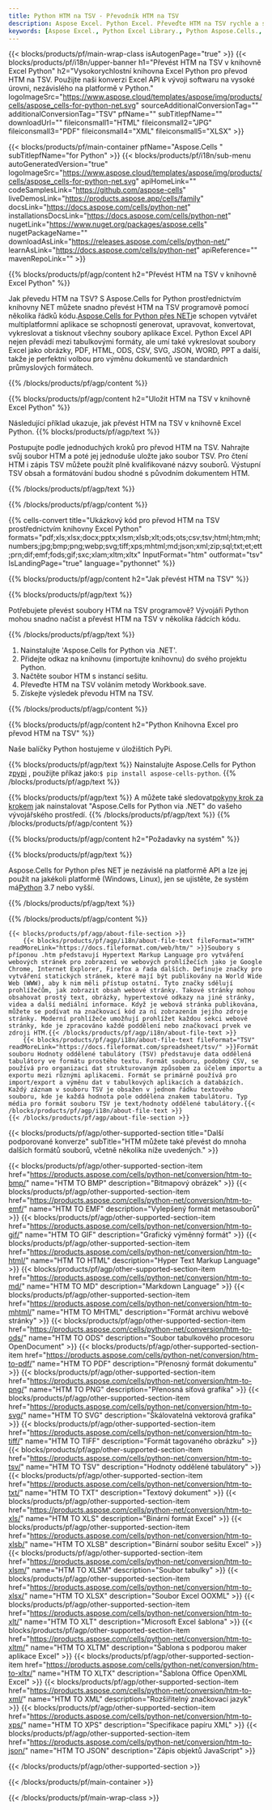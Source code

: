 ```yaml
---
title: Python HTM na TSV - Převodník HTM na TSV
description: Aspose Excel. Python Excel. Převeďte HTM na TSV rychle a snadno pomocí Aspose.Cells. Python HTM na TSV. Python Uložte HTM na TSV. Uložte HTM jako 07618349481 pomocí Excelu 07
keywords: [Aspose Excel., Python Excel Library., Python Aspose.Cells., Convert HTM to TSV in Python Excel Library., Save HTM to TSV using Python Excel Library., Python HTM to TSV saveformat., HTM to TSV Converter., Python Save HTM as TSV]
---
```

{{< blocks/products/pf/main-wrap-class isAutogenPage="true" >}}
{{< blocks/products/pf/i18n/upper-banner h1="Převést HTM na TSV v knihovně Excel Python" h2="Vysokorychlostní knihovna Excel Python pro převod HTM na TSV. Použijte naši konverzi Excel API k vývoji softwaru na vysoké úrovni, nezávislého na platformě v Python." logoImageSrc="https://www.aspose.cloud/templates/aspose/img/products/cells/aspose_cells-for-python-net.svg" sourceAdditionalConversionTag="" additionalConversionTag="TSV" pfName="" subTitlepfName="" downloadUrl="" fileiconsmall1="HTML" fileiconsmall2="JPG" fileiconsmall3="PDF" fileiconsmall4="XML" fileiconsmall5="XLSX" >}}

{{< blocks/products/pf/main-container pfName="Aspose.Cells " subTitlepfName="for Python" >}}
{{< blocks/products/pf/i18n/sub-menu autoGeneratedVersion="true" logoImageSrc="https://www.aspose.cloud/templates/aspose/img/products/cells/aspose_cells-for-python-net.svg" apiHomeLink="" codeSamplesLink="https://github.com/aspose-cells" liveDemosLink="https://products.aspose.app/cells/family" docsLink="https://docs.aspose.com/cells/python-net" installationsDocsLink="https://docs.aspose.com/cells/python-net" nugetLink="https://www.nuget.org/packages/aspose.cells" nugetPackageName="" downloadAsLink="https://releases.aspose.com/cells/python-net/" learnAsLink="https://docs.aspose.com/cells/python-net" apiReference="" mavenRepoLink="" >}}


{{% blocks/products/pf/agp/content h2="Převést HTM na TSV v knihovně Excel Python" %}}

 Jak převedu HTM na TSV? S Aspose.Cells for Python prostřednictvím knihovny NET můžete snadno převést HTM na TSV programově pomocí několika řádků kódu.[Aspose.Cells for Python přes NET](https://pypi.org/project/aspose-cells-python/)je schopen vytvářet multiplatformní aplikace se schopností generovat, upravovat, konvertovat, vykreslovat a tisknout všechny soubory aplikace Excel. Python Excel API nejen převádí mezi tabulkovými formáty, ale umí také vykreslovat soubory Excel jako obrázky, PDF, HTML, ODS, CSV, SVG, JSON, WORD, PPT a další, takže je perfektní volbou pro výměnu dokumentů ve standardních průmyslových formátech.

{{% /blocks/products/pf/agp/content %}}


{{% blocks/products/pf/agp/content h2="Uložit HTM na TSV v knihovně Excel Python" %}}

Následující příklad ukazuje, jak převést HTM na TSV v knihovně Excel Python.
{{% blocks/products/pf/agp/text %}}

Postupujte podle jednoduchých kroků pro převod HTM na TSV. Nahrajte svůj soubor HTM a poté jej jednoduše uložte jako soubor TSV. Pro čtení HTM i zápis TSV můžete použít plně kvalifikované názvy souborů. Výstupní TSV obsah a formátování budou shodné s původním dokumentem HTM.

{{% /blocks/products/pf/agp/text %}}

{{% /blocks/products/pf/agp/content %}}

{{% cells-convert title="Ukázkový kód pro převod HTM na TSV prostřednictvím knihovny Excel Python" formats="pdf;xls;xlsx;docx;pptx;xlsm;xlsb;xlt;ods;ots;csv;tsv;html;htm;mht;numbers;jpg;bmp;png;webp;svg;tiff;xps;mhtml;md;json;xml;zip;sql;txt;et;ett;prn;dif;emf;fods;gif;sxc;xlam;xltm;xltx" InputFormat="htm" outformat="tsv" IsLandingPage="true" language="pythonnet" %}}

{{% blocks/products/pf/agp/content h2="Jak převést HTM na TSV" %}}

{{% blocks/products/pf/agp/text %}}

Potřebujete převést soubory HTM na TSV programově? Vývojáři Python mohou snadno načíst a převést HTM na TSV v několika řádcích kódu.

{{% /blocks/products/pf/agp/text %}}

1.  Nainstalujte 'Aspose.Cells for Python via .NET'.
1.  Přidejte odkaz na knihovnu (importujte knihovnu) do svého projektu Python.
1.  Načtěte soubor HTM s instancí sešitu.
1.  Převeďte HTM na TSV voláním metody Workbook.save.
1.  Získejte výsledek převodu HTM na TSV.

{{% /blocks/products/pf/agp/content %}}


{{% blocks/products/pf/agp/content h2="Python Knihovna Excel pro převod HTM na TSV" %}}

Naše balíčky Python hostujeme v úložištích PyPi.

{{% blocks/products/pf/agp/text %}}
 Nainstalujte Aspose.Cells for Python z<a href="https://pypi.org/project/aspose-cells-python/">pypi</a> , použijte příkaz jako:<code>$ pip install aspose-cells-python</code>.
{{% /blocks/products/pf/agp/text %}}

{{% blocks/products/pf/agp/text %}}
 A můžete také sledovat[pokyny krok za krokem](https://docs.aspose.com/cells/python-net/getting-started/) jak nainstalovat "Aspose.Cells for Python via .NET" do vašeho vývojářského prostředí.
{{% /blocks/products/pf/agp/text %}}
{{% /blocks/products/pf/agp/content %}}

{{% blocks/products/pf/agp/content h2="Požadavky na systém" %}}

{{% blocks/products/pf/agp/text %}}

Aspose.Cells for Python přes NET je nezávislé na platformě API a lze jej použít na jakékoli platformě (Windows, Linux), jen se ujistěte, že systém má[Python](https://www.python.org/downloads/) 3.7 nebo vyšší.
 
{{% /blocks/products/pf/agp/text %}}

{{% /blocks/products/pf/agp/content %}}

<!-- aboutfile Starts -->
    {{< blocks/products/pf/agp/about-file-section >}}
        {{< blocks/products/pf/agp/i18n/about-file-text fileFormat="HTM" readMoreLink="https://docs.fileformat.com/web/htm/" >}}Soubory s příponou .htm představují Hypertext Markup Language pro vytváření webových stránek pro zobrazení ve webových prohlížečích jako je Google Chrome, Internet Explorer, Firefox a řada dalších. Definuje značky pro vytváření statických stránek, které mají být publikovány na World Wide Web (WWW), aby k nim měli přístup ostatní. Tyto značky sdělují prohlížečům, jak zobrazit obsah webové stránky. Takové stránky mohou obsahovat prostý text, obrázky, hypertextové odkazy na jiné stránky, videa a další mediální informace. Když je webová stránka publikována, můžete se podívat na značkovací kód za ní zobrazením jejího zdroje stránky. Moderní prohlížeče umožňují prohlížet každou sekci webové stránky, kde je zpracováno každé poddělení nebo značkovací prvek ve zdroji HTM.{{< /blocks/products/pf/agp/i18n/about-file-text >}}
        {{< blocks/products/pf/agp/i18n/about-file-text fileFormat="TSV" readMoreLink="https://docs.fileformat.com/spreadsheet/tsv/" >}}Formát souboru Hodnoty oddělené tabulátory (TSV) představuje data oddělená tabulátory ve formátu prostého textu. Formát souboru, podobný CSV, se používá pro organizaci dat strukturovaným způsobem za účelem importu a exportu mezi různými aplikacemi. Formát se primárně používá pro import/export a výměnu dat v tabulkových aplikacích a databázích. Každý záznam v souboru TSV je obsažen v jednom řádku textového souboru, kde je každá hodnota pole oddělena znakem tabulátoru. Typ média pro formát souboru TSV je text/hodnoty oddělené tabulátory.{{< /blocks/products/pf/agp/i18n/about-file-text >}}
    {{< /blocks/products/pf/agp/about-file-section >}}
<!-- aboutfile Ends -->

{{< blocks/products/pf/agp/other-supported-section title="Další podporované konverze" subTitle="HTM můžete také převést do mnoha dalších formátů souborů, včetně několika níže uvedených." >}}

{{< blocks/products/pf/agp/other-supported-section-item href="https://products.aspose.com/cells/python-net/conversion/htm-to-bmp/" name="HTM TO BMP" description="Bitmapový obrázek" >}}
{{< blocks/products/pf/agp/other-supported-section-item href="https://products.aspose.com/cells/python-net/conversion/htm-to-emf/" name="HTM TO EMF" description="Vylepšený formát metasouborů" >}}
{{< blocks/products/pf/agp/other-supported-section-item href="https://products.aspose.com/cells/python-net/conversion/htm-to-gif/" name="HTM TO GIF" description="Grafický výměnný formát" >}}
{{< blocks/products/pf/agp/other-supported-section-item href="https://products.aspose.com/cells/python-net/conversion/htm-to-html/" name="HTM TO HTML" description="Hyper Text Markup Language" >}}
{{< blocks/products/pf/agp/other-supported-section-item href="https://products.aspose.com/cells/python-net/conversion/htm-to-md/" name="HTM TO MD" description="Markdown Language" >}}
{{< blocks/products/pf/agp/other-supported-section-item href="https://products.aspose.com/cells/python-net/conversion/htm-to-mhtml/" name="HTM TO MHTML" description="Formát archivu webové stránky" >}}
{{< blocks/products/pf/agp/other-supported-section-item href="https://products.aspose.com/cells/python-net/conversion/htm-to-ods/" name="HTM TO ODS" description="Soubor tabulkového procesoru OpenDocument" >}}
{{< blocks/products/pf/agp/other-supported-section-item href="https://products.aspose.com/cells/python-net/conversion/htm-to-pdf/" name="HTM TO PDF" description="Přenosný formát dokumentu" >}}
{{< blocks/products/pf/agp/other-supported-section-item href="https://products.aspose.com/cells/python-net/conversion/htm-to-png/" name="HTM TO PNG" description="Přenosná síťová grafika" >}}
{{< blocks/products/pf/agp/other-supported-section-item href="https://products.aspose.com/cells/python-net/conversion/htm-to-svg/" name="HTM TO SVG" description="Škálovatelná vektorová grafika" >}}
{{< blocks/products/pf/agp/other-supported-section-item href="https://products.aspose.com/cells/python-net/conversion/htm-to-tiff/" name="HTM TO TIFF" description="Formát tagovaného obrázku" >}}
{{< blocks/products/pf/agp/other-supported-section-item href="https://products.aspose.com/cells/python-net/conversion/htm-to-tsv/" name="HTM TO TSV" description="Hodnoty oddělené tabulátory" >}}
{{< blocks/products/pf/agp/other-supported-section-item href="https://products.aspose.com/cells/python-net/conversion/htm-to-txt/" name="HTM TO TXT" description="Textový dokument" >}}
{{< blocks/products/pf/agp/other-supported-section-item href="https://products.aspose.com/cells/python-net/conversion/htm-to-xls/" name="HTM TO XLS" description="Binární formát Excel" >}}
{{< blocks/products/pf/agp/other-supported-section-item href="https://products.aspose.com/cells/python-net/conversion/htm-to-xlsb/" name="HTM TO XLSB" description="Binární soubor sešitu Excel" >}}
{{< blocks/products/pf/agp/other-supported-section-item href="https://products.aspose.com/cells/python-net/conversion/htm-to-xlsm/" name="HTM TO XLSM" description="Soubor tabulky" >}}
{{< blocks/products/pf/agp/other-supported-section-item href="https://products.aspose.com/cells/python-net/conversion/htm-to-xlsx/" name="HTM TO XLSX" description="Soubor Excel OOXML" >}}
{{< blocks/products/pf/agp/other-supported-section-item href="https://products.aspose.com/cells/python-net/conversion/htm-to-xlt/" name="HTM TO XLT" description="Microsoft Excel šablona" >}}
{{< blocks/products/pf/agp/other-supported-section-item href="https://products.aspose.com/cells/python-net/conversion/htm-to-xltm/" name="HTM TO XLTM" description="Šablona s podporou maker aplikace Excel" >}}
{{< blocks/products/pf/agp/other-supported-section-item href="https://products.aspose.com/cells/python-net/conversion/htm-to-xltx/" name="HTM TO XLTX" description="Šablona Office OpenXML Excel" >}}
{{< blocks/products/pf/agp/other-supported-section-item href="https://products.aspose.com/cells/python-net/conversion/htm-to-xml/" name="HTM TO XML" description="Rozšiřitelný značkovací jazyk" >}}
{{< blocks/products/pf/agp/other-supported-section-item href="https://products.aspose.com/cells/python-net/conversion/htm-to-xps/" name="HTM TO XPS" description="Specifikace papíru XML" >}}
{{< blocks/products/pf/agp/other-supported-section-item href="https://products.aspose.com/cells/python-net/conversion/htm-to-json/" name="HTM TO JSON" description="Zápis objektů JavaScript" >}}

{{< /blocks/products/pf/agp/other-supported-section >}}

{{< /blocks/products/pf/main-container >}}
    
{{< /blocks/products/pf/main-wrap-class >}}
